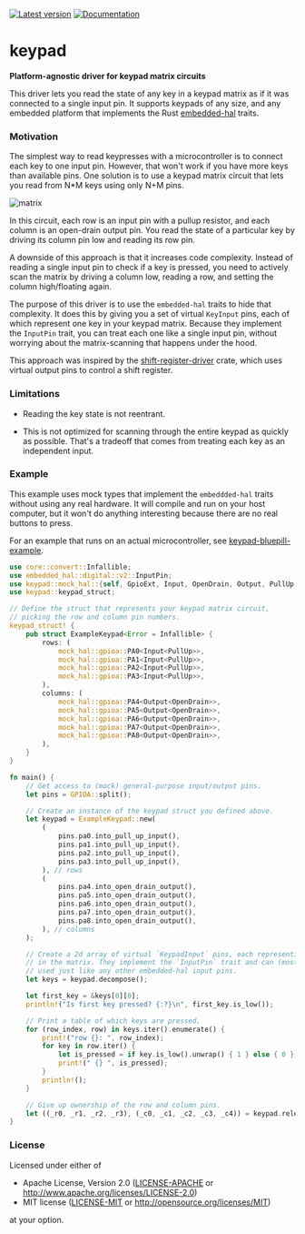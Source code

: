 [![Latest version](https://img.shields.io/crates/v/keypad.svg)](https://crates.io/crates/keypad)
[![Documentation](https://docs.rs/keypad/badge.svg)](https://docs.rs/keypad)

# keypad

**Platform-agnostic driver for keypad matrix circuits**

This driver lets you read the state of any key in a keypad matrix as if it
was connected to a single input pin. It supports keypads of any size, and any
embedded platform that implements the Rust
[embedded-hal](https://crates.io/crates/embedded-hal) traits.

### Motivation

The simplest way to read keypresses with a microcontroller is to connect
each key to one input pin. However, that won't work if you have more keys
than available pins. One solution is to use a keypad matrix circuit that
lets you read from N*M keys using only N+M pins.

![matrix](https://raw.githubusercontent.com/e-matteson/keypad/58d087473246cdbf232b2831f9fc18c0a7a29fc7/matrix_schem.png)

In this circuit, each row is an input pin with a pullup resistor, and each
column is an open-drain output pin. You read the state of a particular key by
driving its column pin low and reading its row pin.

A downside of this approach is that it increases code complexity. Instead of
reading a single input pin to check if a key is pressed, you need to
actively scan the matrix by driving a column low, reading a row, and setting
the column high/floating again.

The purpose of this driver is to use the `embedded-hal` traits to hide that
complexity. It does this by giving you a set of virtual `KeyInput` pins, each
of which represent one key in your keypad matrix. Because they implement the
`InputPin` trait, you can treat each one like a single input pin, without
worrying about the matrix-scanning that happens under the hood.

This approach was inspired by the
[shift-register-driver](https://github.com/JoshMcguigan/shift-register-driver)
crate, which uses virtual output pins to control a shift register.

### Limitations

- Reading the key state is not reentrant.

- This is not optimized for scanning through the entire keypad as quickly as
possible. That's a tradeoff that comes from treating each key
as an independent input.


### Example

This example uses mock types that implement the `embeddded-hal` traits
without using any real hardware. It will compile and run on your host
computer, but it won't do anything interesting because there are no real
buttons to press.

For an example that runs on an actual microcontroller, see
[keypad-bluepill-example](https://github.com/e-matteson/keypad-bluepill-example).

```rust
use core::convert::Infallible;
use embedded_hal::digital::v2::InputPin;
use keypad::mock_hal::{self, GpioExt, Input, OpenDrain, Output, PullUp, GPIOA};
use keypad::keypad_struct;

// Define the struct that represents your keypad matrix circuit,
// picking the row and column pin numbers.
keypad_struct! {
    pub struct ExampleKeypad<Error = Infallible> {
        rows: (
            mock_hal::gpioa::PA0<Input<PullUp>>,
            mock_hal::gpioa::PA1<Input<PullUp>>,
            mock_hal::gpioa::PA2<Input<PullUp>>,
            mock_hal::gpioa::PA3<Input<PullUp>>,
        ),
        columns: (
            mock_hal::gpioa::PA4<Output<OpenDrain>>,
            mock_hal::gpioa::PA5<Output<OpenDrain>>,
            mock_hal::gpioa::PA6<Output<OpenDrain>>,
            mock_hal::gpioa::PA7<Output<OpenDrain>>,
            mock_hal::gpioa::PA8<Output<OpenDrain>>,
        ),
    }
}

fn main() {
    // Get access to (mock) general-purpose input/output pins.
    let pins = GPIOA::split();

    // Create an instance of the keypad struct you defined above.
    let keypad = ExampleKeypad::new(
        (
            pins.pa0.into_pull_up_input(),
            pins.pa1.into_pull_up_input(),
            pins.pa2.into_pull_up_input(),
            pins.pa3.into_pull_up_input(),
        ), // rows
        (
            pins.pa4.into_open_drain_output(),
            pins.pa5.into_open_drain_output(),
            pins.pa6.into_open_drain_output(),
            pins.pa7.into_open_drain_output(),
            pins.pa8.into_open_drain_output(),
        ), // columns
    );

    // Create a 2d array of virtual `KeypadInput` pins, each representing 1 key
    // in the matrix. They implement the `InputPin` trait and can (mostly) be
    // used just like any other embedded-hal input pins.
    let keys = keypad.decompose();

    let first_key = &keys[0][0];
    println!("Is first key pressed? {:?}\n", first_key.is_low());

    // Print a table of which keys are pressed. 
    for (row_index, row) in keys.iter().enumerate() {
        print!("row {}: ", row_index);
        for key in row.iter() {
            let is_pressed = if key.is_low().unwrap() { 1 } else { 0 };
            print!(" {} ", is_pressed);
        }
        println!();
    }

    // Give up ownership of the row and column pins.
    let ((_r0, _r1, _r2, _r3), (_c0, _c1, _c2, _c3, _c4)) = keypad.release();
}
```



### License

Licensed under either of

- Apache License, Version 2.0 ([LICENSE-APACHE](LICENSE-APACHE) or
  http://www.apache.org/licenses/LICENSE-2.0)
- MIT license ([LICENSE-MIT](LICENSE-MIT) or http://opensource.org/licenses/MIT)

at your option.
